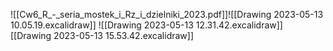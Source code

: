 ![[Cw6_R_-_seria_mostek_i_Rz_i_dzielniki_2023.pdf]]![[Drawing 2023-05-13 10.05.19.excalidraw]]
![[Drawing 2023-05-13 12.31.42.excalidraw]]
[[Drawing 2023-05-13 15.53.42.excalidraw]]